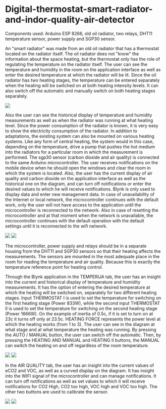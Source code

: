 # Digital-thermostat-smart-radiator-and-indor-quality-air-detector
Components used: Arduino ESP 8266, old oil radiator, two relays, DHT11 temperature sensor, power supply and SGP30 sensor.

An "smart radiator" was made from an old oil radiator that has a thermostat located on the radiator itself. The oil radiator does not "know" the information about the space heating, but the thermostat only has the role of regulating the temperature on the radiator itself. The user can see the temperature and humidity in the room on the application interface as well as enter the desired temperature at which the radiator will be lit. Since the oil radiator has two heating stages, the temperature can be entered separately when the heating will be switched on at both heating intensity levels. It can also switch off the automatic and manually switch on both heating stages separately.

![](Images/slika1.png)

Also the user can see the historical display of temperature and humidity measurements as well as when the radiator was running at what heating level. Since the power consumption of the radiator is known, it is very easy to show the electricity consumption of the radiator. In addition to adaptations, the existing system can also be mounted on various heating systems. Like any form of central heating, the system would in this case, depending on the temperature, drive a pump that pushes the hot medium into the radiators for a particular room in which the measurement is performed.
The sgp30 sensor (carbon dioxide and air quality) is connected to the same Arduino microcontroller. The user receives notifications on the mobile device when he should open the windows and clear the room in which the system is located. Also, the user has the current display of air quality and carbon dioxide on the application interface as well as the historical one on the diagram, and can turn off notifications or enter the desired values to which he will receive notifications.
Blynk is only used to display data and enter new management data. In case of unavailability of the Internet or local network, the microcontroller continues with the default work, only the user will not have access to the application until the microcontroller is reconnected to the network. Also in case of resetting the microcontroller and at that moment when the network is unavailable, the microcontroller continues with the default operation with the default settings until it is reconnected to the wifi network.

![](Images/slika3.png)
![](Images/slika2.png)

The microcontroller, power supply and relays should be in a separate housing from the DHT11 and SGP30 sensors so that their heating affects the measurements. The sensors are mounted in the most adequate place in the room for reading the temperature and air quality. Because this is exactly the temperature reference point for heating control.

Through the Blynk application in the TEMPERIJA tab, the user has an insight into the current and historical display of temperature and humidity measurements. It has the option of entering the desired temperature at which the heating will be switched on, separately for two different heating stages. Input THERMOSTAT I is used to set the temperature for switching on the first heating stage (Power 833W), while the second input THERMOSTAT II is used to set the temperature for switching on the second heating stage (Power 1666W). On the example of inertia of 0.5c, if it is set to turn on at 23c it turns off only at 23.5c. HEATING FORCE represents the power level at which the heating works (from 1 to 3).
The user can see in the diagram at what stage and at what temperature the heating was running.
By pressing the AUTO / MANUAL button, the user can switch off the automatic. Then, by pressing the HEATING AND MANUAL and HEATING II buttons, the MANUAL can switch the heating on and off regardless of the room temperature.

![](Images/slika6.png)
![](Images/slika7.png)

In the AIR QUALITY tab, the user has an insight into the current values of eCO2 and VOC, as well as a curved display on the diagram. It has insight into the WIFI signal of the microcontroller and can manage notifications. It can turn off notifications as well as set values to which it will receive notifications for CO2 High, CO2 too high, VOC high and VOC too high. The other two buttons are used to calibrate the sensor.

![](Images/slika4.png)
![](Images/slika5.png)

